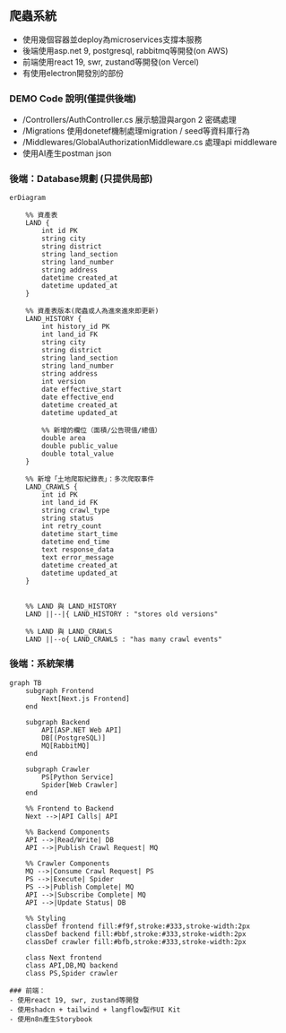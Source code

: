 ## 爬蟲系統

- 使用幾個容器並deploy為microservices支撐本服務
- 後端使用asp.net 9, postgresql, rabbitmq等開發(on AWS)
- 前端使用react 19, swr, zustand等開發(on Vercel)
- 有使用electron開發別的部份

### DEMO Code 說明(僅提供後端)
- /Controllers/AuthController.cs 展示驗證與argon 2 密碼處理
- /Migrations 使用donetef機制處理migration / seed等資料庫行為
- /Middlewares/GlobalAuthorizationMiddleware.cs 處理api middleware
- 使用AI產生postman json

### 後端：Database規劃 (只提供局部)
```mermaid
erDiagram

    %% 資產表
    LAND {
        int id PK
        string city
        string district
        string land_section
        string land_number
        string address
        datetime created_at
        datetime updated_at
    }

    %% 資產表版本(爬蟲或人為進來進來即更新)
    LAND_HISTORY {
        int history_id PK
        int land_id FK
        string city
        string district
        string land_section
        string land_number
        string address
        int version
        date effective_start
        date effective_end
        datetime created_at
        datetime updated_at

        %% 新增的欄位（面積/公告現值/總值）
        double area
        double public_value
        double total_value
    }

    %% 新增「土地爬取紀錄表」：多次爬取事件
    LAND_CRAWLS {
        int id PK
        int land_id FK
        string crawl_type
        string status
        int retry_count
        datetime start_time
        datetime end_time
        text response_data
        text error_message
        datetime created_at
        datetime updated_at
    }
    

    %% LAND 與 LAND_HISTORY
    LAND ||--|{ LAND_HISTORY : "stores old versions"

    %% LAND 與 LAND_CRAWLS
    LAND ||--o{ LAND_CRAWLS : "has many crawl events"
```

### 後端：系統架構
```mermaid
graph TB
    subgraph Frontend
        Next[Next.js Frontend]
    end

    subgraph Backend
        API[ASP.NET Web API]
        DB[(PostgreSQL)]
        MQ[RabbitMQ]
    end

    subgraph Crawler
        PS[Python Service]
        Spider[Web Crawler]
    end

    %% Frontend to Backend
    Next -->|API Calls| API

    %% Backend Components
    API -->|Read/Write| DB
    API -->|Publish Crawl Request| MQ

    %% Crawler Components
    MQ -->|Consume Crawl Request| PS
    PS -->|Execute| Spider
    PS -->|Publish Complete| MQ
    API -->|Subscribe Complete| MQ
    API -->|Update Status| DB

    %% Styling
    classDef frontend fill:#f9f,stroke:#333,stroke-width:2px
    classDef backend fill:#bbf,stroke:#333,stroke-width:2px
    classDef crawler fill:#bfb,stroke:#333,stroke-width:2px

    class Next frontend
    class API,DB,MQ backend
    class PS,Spider crawler

### 前端：
- 使用react 19, swr, zustand等開發
- 使用shadcn + tailwind + langflow製作UI Kit
- 使用n8n產生Storybook